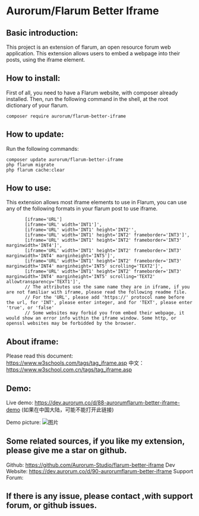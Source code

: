 # Aurorum/Flarum Better Iframe

## Basic introduction:
This project is an extension of flarum, an open resource forum web application. This extension allows users to embed a webpage into their posts, using the iframe element.

## How to install:
First of all, you need to have a Flarum website, with composer already installed. Then, run the following command in the shell, at the root dictionary of your flarum.
    
    composer require aurorum/flarum-better-iframe
   
## How to update:
Run the following commands:
    
    composer update aurorum/flarum-better-iframe
    php flarum migrate
    php flarum cache:clear

## How to use:
This extension allows most iframe elements to use in Flarum, you can use any of the following formats in your flarum post to use iframe.

           [iframe='URL']
           [iframe='URL' width='INT1']',
           [iframe='URL' width='INT1' height='INT2'',
           [iframe='URL' width='INT1' height='INT2' frameborder='INT3']',
           [iframe='URL' width='INT1' height='INT2' frameborder='INT3' marginwidth='INT4']',
           [iframe='URL' width='INT1' height='INT2' frameborder='INT3' marginwidth='INT4' marginheight='INT5']',
           [iframe='URL' width='INT1' height='INT2' frameborder='INT3' marginwidth='INT4' marginheight='INT5' scrolling='TEXT2']',
           [iframe='URL' width='INT1' height='INT2' frameborder='INT3' marginwidth='INT4' marginheight='INT5' scrolling='TEXT2' allowtransparency='TEXT1']',
           // The attributes use the same name they are in iframe, if you are not familiar with iframe, please read the following readme file.
           // For the 'URL', please add 'https://' protocol name before the url, for 'INT', please enter integer, and for 'TEXT', please enter 'true', or 'false'
           // Some websites may forbid you from embed their webpage, it would show an error info within the iframe window. Some http, or openssl websites may be forbidded by the browser.
         
       
## About iframe:
Please read this document: https://www.w3schools.com/tags/tag_iframe.asp
中文：https://www.w3school.com.cn/tags/tag_iframe.asp

## Demo:
Live demo: https://dev.aurorum.co/d/88-aurorumflarum-better-iframe-demo  (如果在中国大陆，可能不能打开此链接)

Demo picture:
![图片](https://user-images.githubusercontent.com/88573201/215254799-090f5823-1eee-42f3-95fb-dfff05c59571.png)

## Some related sources, if you like my extension, please give me a star on github.
Github: https://github.com/Aurorum-Studio/flarum-better-iframe
Dev Website: https://dev.aurorum.co/d/90-aurorumflarum-better-iframe
Support Forum: 

## If there is any issue, please contact ,with support forum, or github issues.
